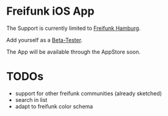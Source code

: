 # Freifunk iOS App

The Support is currently limited to [Freifunk Hamburg]().

Add yourself as a [Beta-Tester](http://tflig.ht/18tV89i).

The App will be available through the AppStore soon.

# TODOs

* support for other freifunk communities (already sketched)
* search in list
* adapt to freifunk color schema
